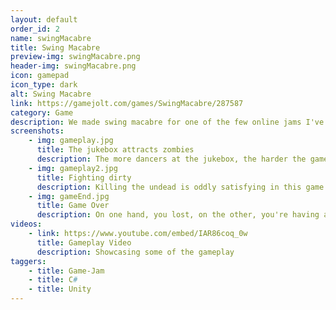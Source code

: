 ```yaml
---
layout: default
order_id: 2
name: swingMacabre
title: Swing Macabre
preview-img: swingMacabre.png
header-img: swingMacabre.png
icon: gamepad
icon_type: dark
alt: Swing Macabre
link: https://gamejolt.com/games/SwingMacabre/287587
category: Game
description: We made swing macabre for one of the few online jams I've taken part in. This game is a third person shoot-em up where a jukebox fell from the sky and is turning people into undead swing dancers, the infection is spreading and you need to keep away before you catch it too.<br><br>Responsabilities:<br>- Make a state machine for the AI which can follow/attack the player, idle, go towards the jukebox, dance around it.<br>- Development on player functionality from animation control to movement and shooting gameplay.<br>- Spawning AI at an increased rate as the player goes through waves of enemies.<br>
screenshots:
    - img: gameplay.jpg
      title: The jukebox attracts zombies
      description: The more dancers at the jukebox, the harder the game gets.
    - img: gameplay2.jpg
      title: Fighting dirty
      description: Killing the undead is oddly satisfying in this game.
    - img: gameEnd.jpg
      title: Game Over
      description: On one hand, you lost, on the other, you're having a ball!
videos:
    - link: https://www.youtube.com/embed/IAR86coq_0w
      title: Gameplay Video
      description: Showcasing some of the gameplay
taggers:
    - title: Game-Jam
    - title: C#
    - title: Unity
---
```


